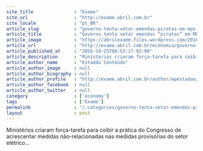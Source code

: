 ```yaml
---
site_title               : "Exame"
site_url                 : "http://exame.abril.com.br"
site_locale              : "pt_BR"
article_slug             : "governo-tenta-vetar-emendas-piratas-em-mps-do-setor-eletrico"
article_title            : "Governo tenta vetar emendas “piratas” em MPs do setor elétrico"
article_image            : "https://abrilexame.files.wordpress.com/2016/10/size_960_16_9_px055_6eb3_9.jpg?quality=70&strip=all&w=960"
article_url              : "http://exame.abril.com.br/economia/governo-tenta-vetar-emendas-piratas-em-mps-do-setor-eletrico/"
article_published_at     : "2016-10-25T08:53:17-02:00"
article_description      : "Ministérios criaram força-tarefa para coibir a prática do Congresso de acrescentar medidas não-relacionadas nas medidas provisórias do setor elétrico..."
article_author_name      : "Estadão Conteúdo"
article_author_image     : null
article_author_biography : null
article_author_profile   : "http://exame.abril.com.br/author/wpestadao/"
article_author_facebook  : null
article_author_twitter   : null
category                 : ['economy']
tags                     : ['Exame']
permalink                : "/:categories/governo-tenta-vetar-emendas-piratas-em-mps-do-setor-eletrico/"
layout                   : post
---
```


Ministérios criaram força-tarefa para coibir a prática do Congresso de acrescentar medidas não-relacionadas nas medidas provisórias do setor elétrico...
